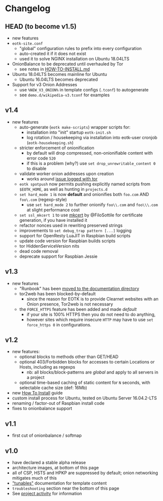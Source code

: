 # Changelog

## HEAD (to become v1.5)
* new features
* `eotk-site.conf`
  * "global" configuration rules to prefix into every configuration
  * auto-created it if it does not exist
  * used it to solve NGINX installation on Ubuntu 18.04LTS
* OnionBalance to be deprecated until overhauled by Tor
  * see notes in [HOW-TO-INSTALL.md](HOW-TO-INSTALL.md)
* Ubuntu 18.04LTS becomes mainline for Ubuntu
  * Ubuntu 16.04LTS becomes deprecated
* Support for v3 Onion Addresses
  * use `%NEW_V3_ONION%` in template configs (`.tconf`) to autogenerate
  * see `demo.d/wikipedia-v3.tconf` for examples

## v1.4
* new features
  * auto-generate (`eotk make-scripts`) wrapper scripts for:
    * installation into "init" startup `eotk-init.sh`
    * log rotation / housekeeping via installation into eotk-user cronjob (`eotk-housekeeping.sh`)
  * stricter enforcement of onionification
    * by default will drop compressed, non-onionifiable content with error code `520`
    * if this is a problem (why?) use `set drop_unrewritable_content 0` to disable
  * validate worker onion addresses upon creation
    * works around [issue logged with tor](https://trac.torproject.org/projects/tor/ticket/29429)
  * `eotk spotpush` now permits pushing explicitly named scripts from `$EOTK_HOME`, as well as hunting in `projects.d`
  * `set hard_mode 1` is now **default** and onionifies both `foo.com` AND `foo\.com` (regexp-style)
    * use `set hard_mode 2` to further onionify `foo\\.com` and `foo\\\.com` at slight performance cost
  * `set ssl_mkcert 1` to use [mkcert](https://github.com/FiloSottile/mkcert) by @FiloSottile for certificate generation, if you have installed it
  * refactor nonces used in rewriting preserved strings
  * improvements to `set debug_trap pattern [...]` logging
  * support for OpenResty LuaJIT in Raspbian build scripts
  * update code version for Raspbian builds scripts
  * tor HiddenServiceVersion nits
  * dead code removal
  * deprecate support for Raspbian Jessie

## v1.3
* new features
  * "Runbook" has been [moved to the documentation directory](docs.d/RUNBOOK.md)
  * tor2web has been blocked-by-default
    * since the reason for EOTK is to provide Clearnet websites with an Onion presence, Tor2web is not necessary
  * the `FORCE_HTTPS` feature has been added and made *default*
    * if your site is 100% HTTPS then you do not need to do anything,
    * however sites which require insecure `HTTP` may have to use `set force_https 0` in configurations.

## v1.2
* new features:
  * optional blocks to methods other than GET/HEAD
  * optional 403/Forbidden blocks for accesses to certain Locations or Hosts, including as regexps
    * nb: all blocks/block-patterns are *global* and apply to all servers in a project
  * optional time-based caching of static content for `N` seconds, with selectable cache size (def: 16Mb)
* new [How To Install](docs.d/HOW-TO-INSTALL.md) guide
* custom install process for Ubuntu, tested on Ubuntu Server 16.04.2-LTS
* renaming / factor-out of Raspbian install code
* fixes to onionbalance support

## v1.1
* first cut of onionbalance / softmap

## v1.0
* have declared a stable alpha release
* architecture images, at bottom of this page
* all of CSP, HSTS and HPKP are suppressed by default; onion networking mitigates much of this
* ["tunables"](docs.d/TEMPLATES.md) documentation for template content
* `troubleshooting` section near the bottom of this page
* See [project activity](https://github.com/alecmuffett/eotk/graphs/commit-activity) for information
